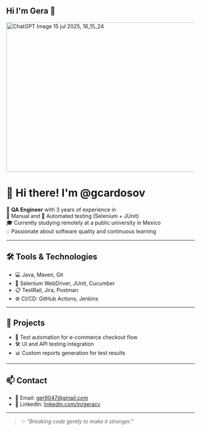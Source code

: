 ## Hi I'm Gera 👋

<img width="700" height="400" alt="ChatGPT Image 15 jul 2025, 16_15_24" src="https://github.com/user-attachments/assets/a962d44c-1b6a-446b-9c18-a3965f036c3f" />


# 👋 Hi there! I'm @gcardosov

🎯 **QA Engineer** with 3 years of experience in  
🧪 Manual and 🤖 Automated testing (Selenium + JUnit)  
🎓 Currently studying remotely at a public university in Mexico  
💡 Passionate about software quality and continuous learning


---

## 🛠️ Tools & Technologies

- 💻 Java, Maven, Git
- 🔎 Selenium WebDriver, JUnit, Cucumber
- 📋 TestRail, Jira, Postman
- ⚙️ CI/CD: GitHub Actions, Jenkins

---

## 📂 Projects

- 🧪 Test automation for e-commerce checkout flow  
- 🛠️ UI and API testing integration  
- 📊 Custom reports generation for test results

---

## 📫 Contact

- 📧 Email: ger9047@gmail.com  
- 💼 LinkedIn: [linkedin.com/in/geracv](https://linkedin.com/in/geracv)

---

> ✨ _"Breaking code gently to make it stronger."_  
